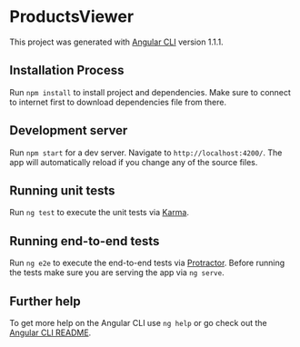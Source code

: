 # ProductsViewer

This project was generated with [Angular CLI](https://github.com/angular/angular-cli) version 1.1.1.

## Installation Process
Run `npm install` to install project and dependencies. Make sure to connect to internet first to download dependencies file from there.
## Development server

Run `npm start` for a dev server. Navigate to `http://localhost:4200/`. The app will automatically reload if you change any of the source files.
## Running unit tests

Run `ng test` to execute the unit tests via [Karma](https://karma-runner.github.io).

## Running end-to-end tests

Run `ng e2e` to execute the end-to-end tests via [Protractor](http://www.protractortest.org/).
Before running the tests make sure you are serving the app via `ng serve`.

## Further help

To get more help on the Angular CLI use `ng help` or go check out the [Angular CLI README](https://github.com/angular/angular-cli/blob/master/README.md).
